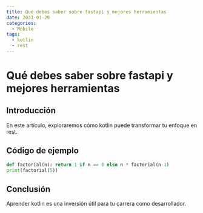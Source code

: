 ```yaml
---
title: Qué debes saber sobre fastapi y mejores herramientas
date: 2031-01-20
categories:
  - Mobile
tags:
  - kotlin
  - rest
---
```


# Qué debes saber sobre fastapi y mejores herramientas

## Introducción

En este artículo, exploraremos cómo kotlin puede transformar tu enfoque en rest.

## Código de ejemplo

```python
def factorial(n): return 1 if n == 0 else n * factorial(n-1)
print(factorial(5))
```

## Conclusión

Aprender kotlin es una inversión útil para tu carrera como desarrollador.